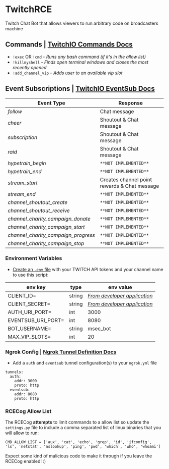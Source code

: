 # TwitchRCE
Twitch Chat Bot that allows viewers to run arbitrary code on broadcasters machine

## Commands | [TwitchIO Commands Docs](https://twitchio.dev/en/latest/exts/commands.html)
* `!exec` OR `!cmd` - *Runs any bash command (if it's in the allow list)*
* `!killmyshell` - *Finds open terminal windows and closes the most recently opened*
* `!add_channel_vip` - *Adds user to an available vip slot*

## Event Subscriptions | [TwitchIO EventSub Docs](https://twitchio.dev/en/latest/exts/eventsub.html)
| Event Type                          | Response                                      |
|-------------------------------------|-----------------------------------------------|
| *follow*                            | Chat message                                  |
| *cheer*                             | Shoutout & Chat message                       |
| *subscription*                      | Shoutout & Chat message                       |
| *raid*                              | Shoutout & Chat message                       |
| *hypetrain_begin*                   | `**NOT IMPLEMENTED**`                         |
| *hypetrain_end*                     | `**NOT IMPLEMENTED**`                         |
| *stream_start*                      | Creates channel point rewards & Chat message  |
| *stream_end*                        | `**NOT IMPLEMENTED**`                         |
| *channel_shoutout_create*           | `**NOT IMPLEMENTED**`                         |
| *channel_shoutout_receive*          | `**NOT IMPLEMENTED**`                         |
| *channel_charity_campaign_donate*   | `**NOT IMPLEMENTED**`                         |
| *channel_charity_campaign_start*    | `**NOT IMPLEMENTED**`                         |
| *channel_charity_campaign_progress* | `**NOT IMPLEMENTED**`                         |
| *channel_charity_campaign_stop*     | `**NOT IMPLEMENTED**`                         |

### Environment Variables
* [Create an `.env` file](https://dev.to/jakewitcher/using-env-files-for-environment-variables-in-python-applications-55a1) with your TWITCH API tokens and your channel name to use this script:

| env key            | type   | env value                                                          |
|--------------------|--------|--------------------------------------------------------------------|
| CLIENT_ID=         | string | *[From developer application](https://dev.twitch.tv/console/apps)* |
| CLIENT_SECRET=     | string | *[From developer application](https://dev.twitch.tv/console/apps)* |
| AUTH_URI_PORT=     | int    | 3000                                                               |
| EVENTSUB_URI_PORT= | int    | 8080                                                               |
| BOT_USERNAME=      | string | msec_bot                                                           |
| MAX_VIP_SLOTS=     | int    | 20                                                                 |

### Ngrok Config | [Ngrok Tunnel Definition Docs](https://ngrok.com/docs/ngrok-agent/config#tunnel-definitions)
* Add a `auth` and `eventsub` tunnel configuration(s) to your `ngrok.yml` file

```
tunnels:
  auth:
    addr: 3000
    proto: http
  eventsub:
    addr: 8080
    proto: http
```

### RCECog Allow List

The RCECog **attempts** to limit commands to a allow list so update the `settings.py` file to include a comma separated list of linux binaries that you will allow to run:
```
CMD_ALLOW_LIST = ['aux', 'cat', 'echo', 'grep', 'id', 'ifconfig', 'ls', 'netstat', 'nslookup', 'ping', 'pwd', 'which', 'who', 'whoami']
```

Expect some kind of malicious code to make it through if you leave the RCECog enabled! :)

